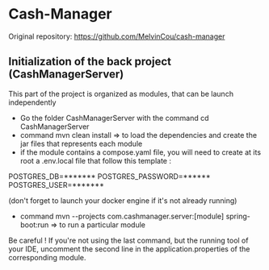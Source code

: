 # Cash-Manager

Original repository: https://github.com/MelvinCou/cash-manager

## Initialization of the back project (CashManagerServer)
This part of the project is organized as modules, that can be launch independently

- Go the folder CashManagerServer with the command cd CashManagerServer
- command mvn clean install => to load the dependencies and create the jar files that represents each module
- if the module contains a compose.yaml file, you will need to create at its root a .env.local file that follow this template :

POSTGRES_DB=*******
POSTGRES_PASSWORD=******
POSTGRES_USER=*******

(don't forget to launch your docker engine if it's not already running)

- command mvn --projects com.cashmanager.server:[module] spring-boot:run => to run a particular module

Be careful ! If you're not using the last command, but the running tool of your IDE, uncomment the second line in the application.properties of the corresponding module.

